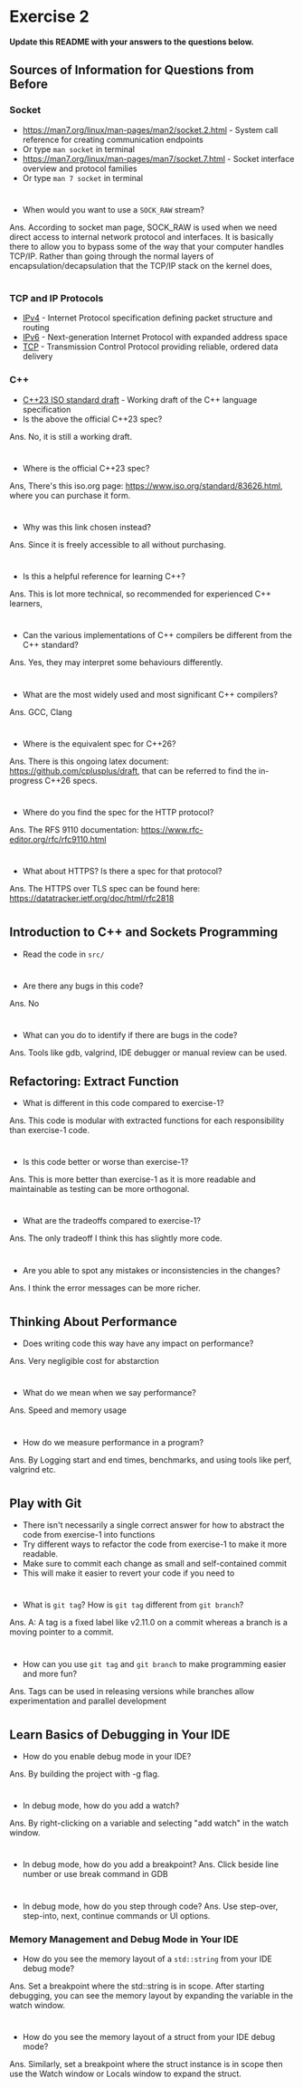 # Exercise 2

**Update this README with your answers to the questions below.**

## Sources of Information for Questions from Before

### Socket 
- https://man7.org/linux/man-pages/man2/socket.2.html - System call reference
  for creating communication endpoints
- Or type `man socket` in terminal
- https://man7.org/linux/man-pages/man7/socket.7.html - Socket interface 
  overview and protocol families
- Or type `man 7 socket` in terminal
#
- When would you want to use a `SOCK_RAW` stream?

Ans. According to socket man page, SOCK_RAW is used when we need direct access to internal network protocol and interfaces. It is basically there to allow you to bypass some of the way that your computer handles TCP/IP. Rather than going through the normal layers of encapsulation/decapsulation that the TCP/IP stack on the kernel does,
#
### TCP and IP Protocols
- [IPv4](https://www.rfc-editor.org/info/rfc791) - Internet Protocol 
  specification defining packet structure and routing
- [IPv6](https://www.rfc-editor.org/info/rfc8200) - Next-generation Internet 
  Protocol with expanded address space
- [TCP](https://datatracker.ietf.org/doc/html/rfc9293) - Transmission Control 
  Protocol providing reliable, ordered data delivery
    
### C++
- [C++23 ISO standard draft](https://www.open-std.org/jtc1/sc22/wg21/docs/papers/2023/n4950.pdf) - 
  Working draft of the C++ language specification
- Is the above the official C++23 spec? 

Ans. No, it is still a working draft. 
#
- Where is the official C++23 spec?

Ans, There's this iso.org page: https://www.iso.org/standard/83626.html, where you can purchase it form.
#
- Why was this link chosen instead?

Ans. Since it is freely accessible to all without purchasing.
#
- Is this a helpful reference for learning C++?

Ans. This is lot more technical, so recommended for experienced C++ learners,
#
- Can the various implementations of C++ compilers be different from the
  C++ standard?

Ans. Yes, they may interpret some behaviours differently.
#
- What are the most widely used and most significant C++ compilers?

Ans. GCC, Clang
#
- Where is the equivalent spec for C++26?

Ans. There is this ongoing latex document: https://github.com/cplusplus/draft, that can be referred to find the in-progress C++26 specs.
#
- Where do you find the spec for the HTTP protocol?

Ans. The RFS 9110 documentation: https://www.rfc-editor.org/rfc/rfc9110.html 
#
- What about HTTPS? Is there a spec for that protocol?

Ans. The HTTPS over TLS spec can be found here: https://datatracker.ietf.org/doc/html/rfc2818
#

## Introduction to C++ and Sockets Programming

- Read the code in `src/`
#
- Are there any bugs in this code? 

Ans. No
#
- What can you do to identify if there are bugs in the code?

Ans. Tools like gdb, valgrind, IDE debugger or manual review can be used.

## Refactoring: Extract Function

- What is different in this code compared to exercise-1?

Ans. This code is modular with extracted functions for each responsibility than exercise-1 code.
#
- Is this code better or worse than exercise-1?

Ans. This is more better than exercise-1 as it is more readable and maintainable as testing can be more orthogonal. 
#
- What are the tradeoffs compared to exercise-1?

Ans. The only tradeoff I think this has slightly more code.
#
- Are you able to spot any mistakes or inconsistencies in the changes?

Ans. I think the error messages can be more richer.
#
  
## Thinking About Performance

- Does writing code this way have any impact on performance?

Ans. Very negligible cost for abstarction 
#
- What do we mean when we say performance?

Ans. Speed and memory usage
#
- How do we measure performance in a program?

Ans. By Logging start and end times, benchmarks, and using tools like perf, valgrind etc.
#

## Play with Git

- There isn't necessarily a single correct answer for how to abstract the 
  code from exercise-1 into functions
- Try different ways to refactor the code from exercise-1 to make it more
  readable.
- Make sure to commit each change as small and self-contained commit
- This will make it easier to revert your code if you need to
#
- What is `git tag`? How is `git tag` different from `git branch`?

Ans. A: A tag is a fixed label like v2.11.0 on a commit whereas a branch is a moving pointer to a commit.
#
- How can you use `git tag` and `git branch` to make programming easier and
  more fun?

Ans. Tags can be used in releasing versions while branches allow experimentation and parallel development
#
## Learn Basics of Debugging in Your IDE

- How do you enable debug mode in your IDE?

Ans. By building the project with -g flag.
#
- In debug mode, how do you add a watch?

Ans. By right-clicking on a variable and selecting "add watch" in the watch window.
#
- In debug mode, how do you add a breakpoint?
Ans. Click beside line number or use break command in GDB
#
- In debug mode, how do you step through code?
Ans. Use step-over, step-into, next, continue commands or UI options.
### Memory Management and Debug Mode in Your IDE

- How do you see the memory layout of a `std::string` from your IDE debug mode?

Ans. Set a breakpoint where the std::string is in scope. After starting debugging, you can see the memory layout by expanding the variable in the watch window.
#
- How do you see the memory layout of a struct from your IDE debug mode?

Ans. Similarly, set a breakpoint where the struct instance is in scope then use the Watch window or Locals window to expand the struct.